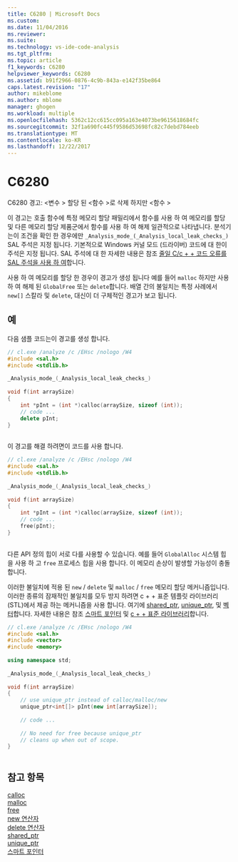 ```yaml
---
title: C6280 | Microsoft Docs
ms.custom: 
ms.date: 11/04/2016
ms.reviewer: 
ms.suite: 
ms.technology: vs-ide-code-analysis
ms.tgt_pltfrm: 
ms.topic: article
f1_keywords: C6280
helpviewer_keywords: C6280
ms.assetid: b91f2966-0876-4c9b-843a-e142f35be864
caps.latest.revision: "17"
author: mikeblome
ms.author: mblome
manager: ghogen
ms.workload: multiple
ms.openlocfilehash: 5362c12cc615cc095a163e4073be9615618684fc
ms.sourcegitcommit: 32f1a690fc445f9586d53698fc82c7debd784eeb
ms.translationtype: MT
ms.contentlocale: ko-KR
ms.lasthandoff: 12/22/2017
---
```

# <a name="c6280"></a>C6280
C6280 경고: \<변수 > 할당 된 \<함수 >로 삭제 하지만 \<함수 >  
  
 이 경고는 호출 함수에 특정 메모리 할당 패밀리에서 함수를 사용 하 여 메모리를 할당 및 다른 메모리 할당 제품군에서 함수를 사용 하 여 해제 일관적으로 나타냅니다. 분석기는이 조건을 확인 한 경우에만 `_Analysis_mode_(_Analysis_local_leak_checks_)` SAL 주석은 지정 됩니다. 기본적으로 Windows 커널 모드 (드라이버) 코드에 대 한이 주석은 지정 됩니다. SAL 주석에 대 한 자세한 내용은 참조 [줄일 C/c + + 코드 오류를 SAL 주석을 사용 하 여](../code-quality/using-sal-annotations-to-reduce-c-cpp-code-defects.md)합니다.  
  
 사용 하 여 메모리를 할당 한 경우이 경고가 생성 됩니다 예를 들어 `malloc` 하지만 사용 하 여 해제 된 `GlobalFree` 또는 `delete`합니다. 배열 간의 불일치는 특정 사례에서 `new[]` 스칼라 및 `delete`, 대신이 더 구체적인 경고가 보고 됩니다.  
  
## <a name="example"></a>예  
 다음 샘플 코드는이 경고를 생성 합니다.  
  
```cpp  
// cl.exe /analyze /c /EHsc /nologo /W4  
#include <sal.h>  
#include <stdlib.h>  
  
_Analysis_mode_(_Analysis_local_leak_checks_)  
  
void f(int arraySize)  
{  
    int *pInt = (int *)calloc(arraySize, sizeof (int));  
    // code ...  
    delete pInt;  
}  
  
```  
  
 이 경고를 해결 하려면이 코드를 사용 합니다.  
  
```cpp  
// cl.exe /analyze /c /EHsc /nologo /W4  
#include <sal.h>  
#include <stdlib.h>  
  
_Analysis_mode_(_Analysis_local_leak_checks_)  
  
void f(int arraySize)  
{  
    int *pInt = (int *)calloc(arraySize, sizeof (int));  
    // code ...  
    free(pInt);  
}  
  
```  
  
 다른 API 정의 힙이 서로 다를 사용할 수 있습니다. 예를 들어 `GlobalAlloc` 시스템 힙을 사용 하 고 `free` 프로세스 힙을 사용 합니다. 이 메모리 손상이 발생할 가능성이 충돌 합니다.  
  
 이러한 불일치에 적용 된 `new` / `delete` 및 `malloc` / `free` 메모리 할당 메커니즘입니다. 이러한 종류의 잠재적인 불일치를 모두 방지 하려면 c + + 표준 템플릿 라이브러리 (STL)에서 제공 하는 메커니즘을 사용 합니다. 여기에 [shared_ptr](/cpp/standard-library/shared-ptr-class), [unique_ptr](/cpp/standard-library/unique-ptr-class), 및 [벡터](/cpp/standard-library/vector)합니다. 자세한 내용은 참조 [스마트 포인터](/cpp/cpp/smart-pointers-modern-cpp) 및 [c + + 표준 라이브러리](/cpp/standard-library/cpp-standard-library-reference)합니다.  
  
```cpp  
// cl.exe /analyze /c /EHsc /nologo /W4  
#include <sal.h>  
#include <vector>  
#include <memory>  
  
using namespace std;  
  
_Analysis_mode_(_Analysis_local_leak_checks_)  
  
void f(int arraySize)  
{  
    // use unique_ptr instead of calloc/malloc/new  
    unique_ptr<int[]> pInt(new int[arraySize]);  
  
    // code ...  
  
    // No need for free because unique_ptr   
    // cleans up when out of scope.  
}  
  
```  
  
## <a name="see-also"></a>참고 항목  
 [calloc](/cpp/c-runtime-library/reference/calloc)   
 [malloc](/cpp/c-runtime-library/reference/malloc)   
 [free](/cpp/c-runtime-library/reference/free)   
 [new 연산자](/cpp/cpp/new-operator-cpp)   
 [delete 연산자](/cpp/cpp/delete-operator-cpp)   
 [shared_ptr](/cpp/standard-library/shared-ptr-class)   
 [unique_ptr](/cpp/standard-library/unique-ptr-class)   
 [스마트 포인터](/cpp/cpp/smart-pointers-modern-cpp)